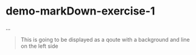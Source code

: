 # demo-markDown-exercise-1

...
<!---Block Quote-->
>This is going to be displayed as a qoute with a background and line on the left side

